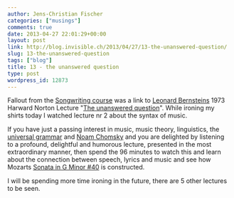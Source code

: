 ```yaml
---
author: Jens-Christian Fischer
categories: ["musings"]
comments: true
date: 2013-04-27 22:01:29+00:00
layout: post
link: http://blog.invisible.ch/2013/04/27/13-the-unanswered-question/
slug: 13-the-unanswered-question
tags: ["blog"]
title: 13 - the unanswered question
type: post
wordpress_id: 12873
---
```


Fallout from the [Songwriting course](http://blog.invisible.ch/2013/04/24/16-pat-pattisons-introduction-to-songwriting-recap/) was a link to [Leonard Bernsteins](http://en.wikipedia.org/wiki/Leonard_Bernstein) 1973 Harward Norton Lecture "[The unanswered question](https://www.youtube.com/playlist?list=PLwA6LUf2OwxZ53dFAnRZXqPVodZNaoOQK)". While ironing my shirts today I watched lecture nr 2 about the syntax of music.



If you have just a passing interest in music, music theory, linguistics, the [universal grammar](http://en.wikipedia.org/wiki/Universal_grammar) and [Noam Chomsky](http://en.wikipedia.org/wiki/Noam_chomsky) and you are delighted by listening to a profound, delightful and humorous lecture, presented in the most extraordinary manner, then spend the 96 minutes to watch this and learn about the connection between speech, lyrics and music and see how Mozarts [Sonata in G Minor #40](http://en.wikipedia.org/wiki/Symphony_No._40_(Mozart)) is constructed.

I will be spending more time ironing in the future, there are 5 other lectures to be seen.

